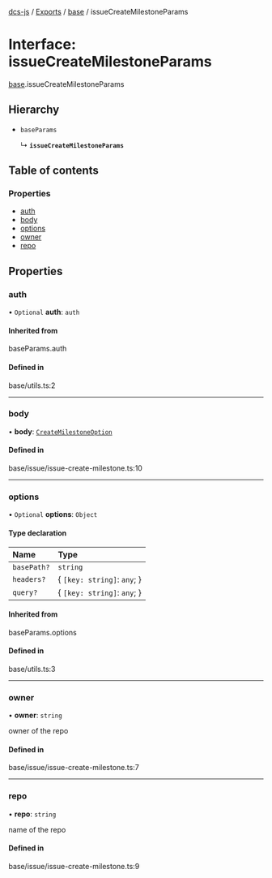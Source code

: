 [dcs-js](../README.md) / [Exports](../modules.md) / [base](../modules/base.md) / issueCreateMilestoneParams

# Interface: issueCreateMilestoneParams

[base](../modules/base.md).issueCreateMilestoneParams

## Hierarchy

- `baseParams`

  ↳ **`issueCreateMilestoneParams`**

## Table of contents

### Properties

- [auth](base.issueCreateMilestoneParams.md#auth)
- [body](base.issueCreateMilestoneParams.md#body)
- [options](base.issueCreateMilestoneParams.md#options)
- [owner](base.issueCreateMilestoneParams.md#owner)
- [repo](base.issueCreateMilestoneParams.md#repo)

## Properties

### <a id="auth" name="auth"></a> auth

• `Optional` **auth**: `auth`

#### Inherited from

baseParams.auth

#### Defined in

base/utils.ts:2

___

### <a id="body" name="body"></a> body

• **body**: [`CreateMilestoneOption`](base.CreateMilestoneOption.md)

#### Defined in

base/issue/issue-create-milestone.ts:10

___

### <a id="options" name="options"></a> options

• `Optional` **options**: `Object`

#### Type declaration

| Name | Type |
| :------ | :------ |
| `basePath?` | `string` |
| `headers?` | { `[key: string]`: `any`;  } |
| `query?` | { `[key: string]`: `any`;  } |

#### Inherited from

baseParams.options

#### Defined in

base/utils.ts:3

___

### <a id="owner" name="owner"></a> owner

• **owner**: `string`

owner of the repo

#### Defined in

base/issue/issue-create-milestone.ts:7

___

### <a id="repo" name="repo"></a> repo

• **repo**: `string`

name of the repo

#### Defined in

base/issue/issue-create-milestone.ts:9
